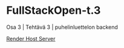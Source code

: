 # FullStackOpen-t.3
Osa 3 | Tehtävä 3 | puhelinluettelon backend

[Render Host Server](https://fullstackopen-t-3-teht3.onrender.com/)